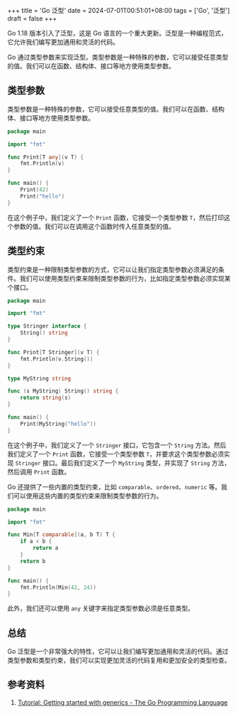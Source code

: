 +++
title = 'Go 泛型'
date = 2024-07-01T00:51:01+08:00
tags = ['Go', '泛型']
draft = false
+++

Go 1.18 版本引入了泛型，这是 Go 语言的一个重大更新。泛型是一种编程范式，它允许我们编写更加通用和灵活的代码。

Go 通过类型参数来实现泛型。类型参数是一种特殊的参数，它可以接受任意类型的值。我们可以在函数、结构体、接口等地方使用类型参数。

## 类型参数

类型参数是一种特殊的参数，它可以接受任意类型的值。我们可以在函数、结构体、接口等地方使用类型参数。

```go
package main

import "fmt"

func Print[T any](v T) {
    fmt.Println(v)
}

func main() {
    Print(42)
    Print("hello")
}
```

在这个例子中，我们定义了一个 `Print` 函数，它接受一个类型参数 `T`，然后打印这个参数的值。我们可以在调用这个函数时传入任意类型的值。

## 类型约束

类型约束是一种限制类型参数的方式，它可以让我们指定类型参数必须满足的条件。我们可以使用类型约束来限制类型参数的行为，比如指定类型参数必须实现某个接口。

```go
package main

import "fmt"

type Stringer interface {
    String() string
}

func Print[T Stringer](v T) {
    fmt.Println(v.String())
}

type MyString string

func (s MyString) String() string {
    return string(s)
}

func main() {
    Print(MyString("hello"))
}
```

在这个例子中，我们定义了一个 `Stringer` 接口，它包含一个 `String` 方法。然后我们定义了一个 `Print` 函数，它接受一个类型参数 `T`，并要求这个类型参数必须实现 `Stringer` 接口。最后我们定义了一个 `MyString` 类型，并实现了 `String` 方法，然后调用 `Print` 函数。

Go 还提供了一些内置的类型约束，比如 `comparable`、`ordered`、`numeric` 等。我们可以使用这些内置的类型约束来限制类型参数的行为。

```go
package main

import "fmt"

func Min[T comparable](a, b T) T {
    if a < b {
        return a
    }
    return b
}

func main() {
    fmt.Println(Min(42, 24))
}
```

此外，我们还可以使用 `any` 关键字来指定类型参数必须是任意类型。

## 总结

Go 泛型是一个非常强大的特性，它可以让我们编写更加通用和灵活的代码。通过类型参数和类型约束，我们可以实现更加灵活的代码复用和更加安全的类型检查。

## 参考资料

1. [Tutorial: Getting started with generics - The Go Programming Language](https://go.dev/doc/tutorial/generics)
